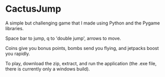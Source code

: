 # CactusJump

 A simple but challenging game that I made using Python and the Pygame libraries.

 Space bar to jump, q to 'double jump', arrows to move.

Coins give you bonus points, bombs send you flying, and jetpacks boost you rapidly.

To play, download the zip, extract, and run the application (the .exe file, there is currently only a windows build).
